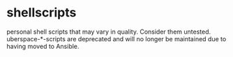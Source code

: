 shellscripts
============

personal shell scripts that may vary in quality. Consider them untested. uberspace-*-scripts are deprecated and will no longer be maintained due to having moved to Ansible.
